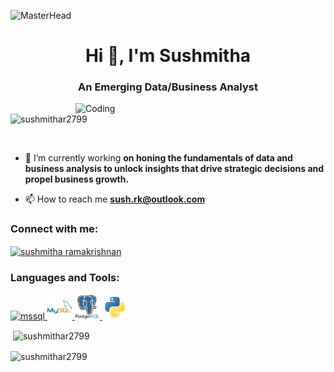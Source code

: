 ![MasterHead](https://images.datacamp.com/image/upload/f_auto,q_auto:best/v1610040676/Linkedin_Cover_-_Data_Analyst_cb4umx.png)
<h1 align="center">Hi 👋, I'm Sushmitha</h1>
<h3 align="center">An Emerging Data/Business Analyst</h3>
<img align="right" alt="Coding" width="400" src="https://cdn.prod.website-files.com/5c19020c997c25514d17d86f/60c0d0aa9ae60dfab7fa539e_Statistics.gif">


<p align="left"> <img src="https://komarev.com/ghpvc/?username=sushmithar2799&label=Profile%20views&color=0e75b6&style=flat" alt="sushmithar2799" /> </p>

<p align="left"> <a href="https://twitter.com/" target="blank"><img src="https://img.shields.io/twitter/follow/?logo=twitter&style=for-the-badge" alt="" /></a> </p>

- 🌱 I’m currently working **on honing the fundamentals of data and business analysis to unlock insights that drive strategic decisions and propel business growth.**

- 📫 How to reach me **sush.rk@outlook.com**

<h3 align="left">Connect with me:</h3>
<p align="left">
<a href="https://linkedin.com/in/sushmitha ramakrishnan" target="blank"><img align="center" src="https://raw.githubusercontent.com/rahuldkjain/github-profile-readme-generator/master/src/images/icons/Social/linked-in-alt.svg" alt="sushmitha ramakrishnan" height="30" width="40" /></a>
</p>

<h3 align="left">Languages and Tools:</h3>
<p align="left"> <a href="https://www.microsoft.com/en-us/sql-server" target="_blank" rel="noreferrer"> <img src="https://www.svgrepo.com/show/303229/microsoft-sql-server-logo.svg" alt="mssql" width="40" height="40"/> </a> <a href="https://www.mysql.com/" target="_blank" rel="noreferrer"> <img src="https://raw.githubusercontent.com/devicons/devicon/master/icons/mysql/mysql-original-wordmark.svg" alt="mysql" width="40" height="40"/> </a> <a href="https://www.postgresql.org" target="_blank" rel="noreferrer"> <img src="https://raw.githubusercontent.com/devicons/devicon/master/icons/postgresql/postgresql-original-wordmark.svg" alt="postgresql" width="40" height="40"/> </a> <a href="https://www.python.org" target="_blank" rel="noreferrer"> <img src="https://raw.githubusercontent.com/devicons/devicon/master/icons/python/python-original.svg" alt="python" width="40" height="40"/> </a> </p>

<p>&nbsp;<img align="center" src="https://github-readme-stats.vercel.app/api?username=sushmithar2799&show_icons=true&locale=en" alt="sushmithar2799" /></p>

<p><img align="center" src="https://github-readme-streak-stats.herokuapp.com/?user=sushmithar2799&" alt="sushmithar2799" /></p>
